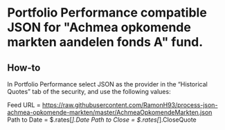 # Portfolio Performance compatible JSON for "Achmea opkomende markten aandelen fonds A" fund.

## How-to
In Portfolio Performance select JSON as the provider in the “Historical Quotes” tab of the security, and use the following values:

Feed URL = https://raw.githubusercontent.com/RamonH93/process-json-achmea-opkomende-markten/master/AchmeaOpkomendeMarkten.json
Path to Date = $.rates[*].Date
Path to Close = $.rates[*].CloseQuote
